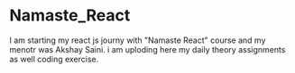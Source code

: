 # Namaste_React
I am starting my react js journy with "Namaste React" course and my menotr was Akshay Saini. 
i am uploding here my daily theory assignments as well coding exercise.

